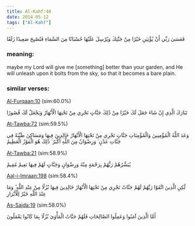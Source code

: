 ```yaml
---
title: Al-Kahf:40
date: 2014-05-12
tags: ["Al-Kahf"]
---
```

فَعَسَىٰ رَبِّي أَنْ يُؤْتِيَنِ خَيْرًا مِنْ جَنَّتِكَ وَيُرْسِلَ عَلَيْهَا حُسْبَانًا مِنَ السَّمَاءِ فَتُصْبِحَ صَعِيدًا زَلَقًا
### meaning: 
maybe my Lord will give me [something] better than your garden, and He will unleash upon it bolts from the sky, so that it becomes a bare plain.
### similar verses: 

[Al-Furqaan:10](/25/10) (sim:60.0%)

تَبَارَكَ الَّذِي إِنْ شَاءَ جَعَلَ لَكَ خَيْرًا مِنْ ذَٰلِكَ جَنَّاتٍ تَجْرِي مِنْ تَحْتِهَا الْأَنْهَارُ وَيَجْعَلْ لَكَ قُصُورًا

[At-Tawba:72](/9/72) (sim:59.5%)

وَعَدَ اللَّهُ الْمُؤْمِنِينَ وَالْمُؤْمِنَاتِ جَنَّاتٍ تَجْرِي مِنْ تَحْتِهَا الْأَنْهَارُ خَالِدِينَ فِيهَا وَمَسَاكِنَ طَيِّبَةً فِي جَنَّاتِ عَدْنٍ ۚ وَرِضْوَانٌ مِنَ اللَّهِ أَكْبَرُ ۚ ذَٰلِكَ هُوَ الْفَوْزُ الْعَظِيمُ

[At-Tawba:21](/9/21) (sim:58.9%)

يُبَشِّرُهُمْ رَبُّهُمْ بِرَحْمَةٍ مِنْهُ وَرِضْوَانٍ وَجَنَّاتٍ لَهُمْ فِيهَا نَعِيمٌ مُقِيمٌ

[Aal-i-Imraan:198](/3/198) (sim:58.4%)

لَٰكِنِ الَّذِينَ اتَّقَوْا رَبَّهُمْ لَهُمْ جَنَّاتٌ تَجْرِي مِنْ تَحْتِهَا الْأَنْهَارُ خَالِدِينَ فِيهَا نُزُلًا مِنْ عِنْدِ اللَّهِ ۗ وَمَا عِنْدَ اللَّهِ خَيْرٌ لِلْأَبْرَارِ

[As-Sajda:19](/32/19) (sim:58.0%)

أَمَّا الَّذِينَ آمَنُوا وَعَمِلُوا الصَّالِحَاتِ فَلَهُمْ جَنَّاتُ الْمَأْوَىٰ نُزُلًا بِمَا كَانُوا يَعْمَلُونَ
